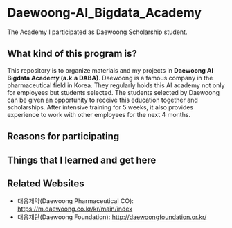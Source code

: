# Daewoong-AI_Bigdata_Academy
The Academy I participated as Daewoong Scholarship student.  

## What kind of this program is?
  This repository is to organize materials and my projects in **Daewoong AI Bigdata Academy (a.k.a DABA)**. Daewoong is a famous company in the pharmaceutical field in Korea. They regularly holds this AI academy not only for employees but students selected. The students selected by Daewoong can be given an opportunity to receive this education together and scholarships. After intensive training for 5 weeks, it also provides experience to work with other employees for the next 4 months.
 
## Reasons for participating

## Things that I learned and get here


## Related Websites
- 대웅제약(Daewoong Pharmaceutical CO): https://m.daewoong.co.kr/kr/main/index
- 대웅재단(Daewoong Foundation): http://daewoongfoundation.or.kr/
 
 
